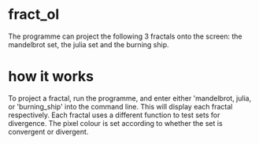 # fract_ol

The programme can project the following 3 fractals onto the screen: the mandelbrot set, the julia set and the burning ship.

# how it works

To project a fractal, run the programme, and enter either 'mandelbrot, julia, or 'burning_ship' into the command line.  This will display each fractal respectively.
Each fractal uses a different function to test sets for divergence. The pixel colour is set according to whether the set is convergent or divergent.
